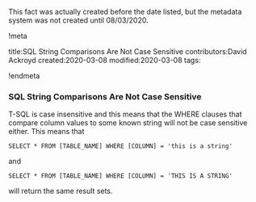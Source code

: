 This fact was actually created before the date listed, but the metadata system was not created until 08/03/2020.

!meta

title:SQL String Comparisons Are Not Case Sensitive
contributors:David Ackroyd
created:2020-03-08
modified:2020-03-08
tags:

!endmeta


### SQL String Comparisons Are Not Case Sensitive

T-SQL is case insensitive and this means that the WHERE clauses that compare column values to some known string will not be case sensitive either. This means that

	SELECT * FROM [TABLE_NAME] WHERE [COLUMN] = 'this is a string'

and

	SELECT * FROM [TABLE_NAME] WHERE [COLUMN] = 'THIS IS A STRING'

will return the same result sets.
